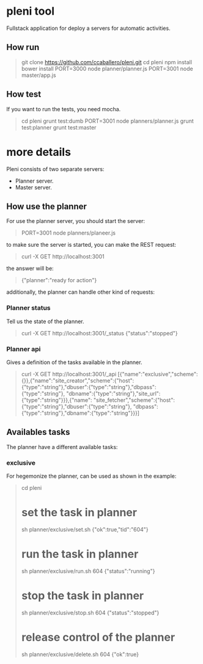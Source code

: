 # pleni tool

Fullstack application for deploy a servers for automatic activities.

## How run

> git clone https://github.com/ccaballero/pleni.git
> cd pleni
> npm install
> bower install
> PORT=3000 node planner/planner.js
> PORT=3001 node master/app.js

## How test
If you want to run the tests, you need mocha.

> cd pleni
> grunt test:dumb
> PORT=3001 node planners/planner.js
> grunt test:planner
> grunt test:master

# more details
Pleni consists of two separate servers:

- Planner server.
- Master server.

## How use the planner
For use the planner server, you should start the server:

> PORT=3001 node planners/planeer.js

to make sure the server is started, you can make the REST request:

> curl -X GET http://localhost:3001

the answer will be:

> {"planner":"ready for action"}

additionally, the planner can handle other kind of requests:

### Planner status
Tell us the state of the planner.

> curl -X GET http://localhost:3001/_status
> {"status":"stopped"}

### Planner api
Gives a definition of the tasks available in the planner.

> curl -X GET http://localhost:3001/_api
> [{"name":"exclusive","scheme":{}},{"name":"site_creator","scheme":{"host":
> {"type":"string"},"dbuser":{"type":"string"},"dbpass":{"type":"string"},
> "dbname":{"type":"string"},"site_url":{"type":"string"}}},{"name":
> "site_fetcher","scheme":{"host":{"type":"string"},"dbuser":{"type":"string"},
> "dbpass":{"type":"string"},"dbname":{"type":"string"}}}]

## Availables tasks
The planner have a different available tasks:

### exclusive
For hegemonize the planner, can be used as shown in the example:

> cd pleni
> # set the task in planner
> sh planner/exclusive/set.sh
> {"ok":true,"tid":"604"}
> # run the task in planner
> sh planner/exclusive/run.sh 604
> {"status":"running"}
> # stop the task in planner
> sh planner/exclusive/stop.sh 604
> {"status":"stopped"}
> # release control of the planner
> sh planner/exclusive/delete.sh 604
> {"ok":true}


